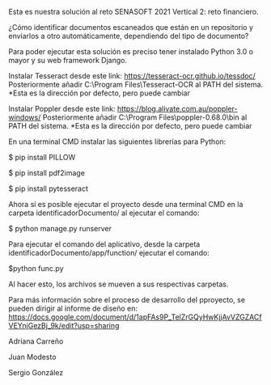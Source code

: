 Esta es nuestra solución al reto SENASOFT 2021 Vertical 2: reto financiero. 

¿Cómo identificar documentos escaneados que están en un repositorio y enviarlos a otro automáticamente, dependiendo del tipo de documento?

Para poder ejecutar esta solución es preciso tener instalado Python 3.0 o mayor y su web framework Django.

Instalar Tesseract desde este link: https://tesseract-ocr.github.io/tessdoc/
Posteriormente añadir C:\Program Files\Tesseract-OCR al PATH del sistema. *Esta es la dirección por defecto, pero puede cambiar

Instalar Poppler desde este link: https://blog.alivate.com.au/poppler-windows/
Posteriormente añadir C:\Program Files\poppler-0.68.0\bin al PATH del sistema. *Esta es la dirección por defecto, pero puede cambiar

En una terminal CMD instalar las siguientes librerías para Python:

  $ pip install PILLOW

  $ pip install pdf2image

  $ pip install pytesseract

Ahora sí es posible ejecutar el proyecto desde una terminal CMD en la carpeta identificadorDocumento/ al ejecutar el comando:

  $ python manage.py runserver

Para ejecutar el comando del aplicativo, desde la carpeta identificadorDocumento/app/function/ ejecutar el comando:

  $python func.py

Al hacer esto, los archivos se mueven a sus respectivas carpetas.

Para más información sobre el proceso de desarrollo del pproyecto, se pueden dirigir al informe de diseño en: https://docs.google.com/document/d/1apFAs9P_TelZrGQyHwKjjAvVZGZACfVEYnjGezBj_9k/edit?usp=sharing


Adriana Carreño

Juan Modesto

Sergio González

